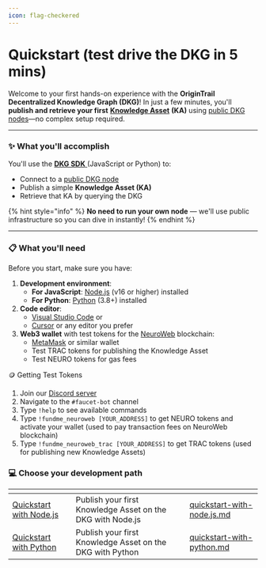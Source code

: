 ```yaml
---
icon: flag-checkered
---
```


# Quickstart (test drive the DKG in 5 mins)

Welcome to your first hands-on experience with the **OriginTrail Decentralized Knowledge Graph (DKG)**! In just a few minutes, you'll **publish and retrieve your first** [**Knowledge Asset**](broken-reference) **(KA)** using [public DKG nodes](../useful-resources/public-nodes.md)—no complex setup required.

***

### ✨ What you'll accomplish

You'll use the [**DKG SDK** ](dkg-toolkit/dkg-sdk/)(JavaScript or Python) to:

* Connect to a [public DKG node](../useful-resources/public-nodes.md)
* Publish a simple **Knowledge Asset (KA)**
* Retrieve that KA by querying the DKG

{% hint style="info" %}
**No need to run your own node** — we'll use public infrastructure so you can dive in instantly!
{% endhint %}

***


### 📋 What you'll need&#x20;

Before you start, make sure you have:

1. **Development environment**:
   * **For JavaScript**: [Node.js](https://nodejs.org/) (v16 or higher) installed
   * **For Python**: [Python](https://www.python.org/downloads/) (3.8+) installed
2. **Code editor**:
   * [Visual Studio Code](https://code.visualstudio.com/) or
   * [Cursor](https://cursor.sh/) or any editor you prefer
3. **Web3 wallet** with test tokens for the [NeuroWeb](../integrated-blockchains/neuroweb.md) blockchain:
   * [MetaMask](https://metamask.io/) or similar wallet
   * Test TRAC tokens for publishing the Knowledge Asset
   * Test NEURO tokens for gas fees

🪙 Getting Test Tokens

1. Join our [Discord server](https://discord.com/invite/xCaY7hvNwD)
2. Navigate to the `#faucet-bot` channel
3. Type `!help` to see available commands
4. Type `!fundme_neuroweb [YOUR_ADDRESS]` to get NEURO tokens and activate your wallet (used to pay transaction fees on NeuroWeb blockchain)
5. Type `!fundme_neuroweb_trac [YOUR_ADDRESS]` to get TRAC tokens (used for publishing new Knowledge Assets)

### 💻 Choose your development path

<table data-view="cards"><thead><tr><th></th><th></th><th data-hidden data-card-target data-type="content-ref"></th></tr></thead><tbody><tr><td><a href="quickstart-test-drive-the-dkg-in-5-mins/quickstart-with-node.js.md">Quickstart with Node.js</a></td><td>Publish your first Knowledge Asset on the DKG with Node.js</td><td><a href="quickstart-test-drive-the-dkg-in-5-mins/quickstart-with-node.js.md">quickstart-with-node.js.md</a></td></tr><tr><td><a href="quickstart-test-drive-the-dkg-in-5-mins/quickstart-with-python.md">Quickstart with Python</a></td><td>Publish your first Knowledge Asset on the DKG with Python</td><td><a href="quickstart-test-drive-the-dkg-in-5-mins/quickstart-with-python.md">quickstart-with-python.md</a></td></tr></tbody></table>
